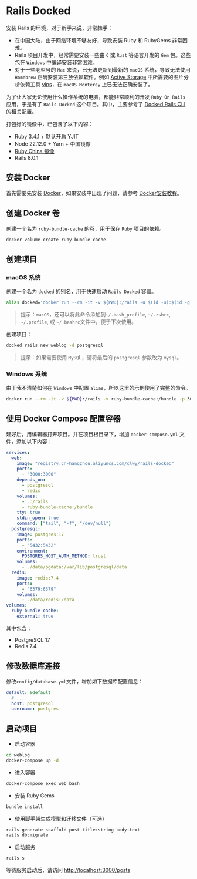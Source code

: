 # Rails Docked 

安装 Rails 的环境，对于新手来说，非常棘手：

- 在中国大陆，由于网络环境不够友好，导致安装 Ruby 和 RubyGems 非常困难。
- Rails 项目开发中，经常需要安装一些由 `C` 或 `Rust` 等语言开发的 `Gem` 包。这些包在 `Windows` 中编译安装非常困难。
- 对于一些老型号的 `Mac` 来说，已无法更新到最新的 `macOS` 系统，导致无法使用 `Homebrew` 正确安装第三放依赖软件。例如 [Active Storage](https://guides.rubyonrails.org/active_storage_overview.html) 中所需要的图片分析依赖工具 [vips](https://github.com/libvips/libvips)，在 `macOS Monterey` 上已无法正确安装了。

为了让大家无论使用什么操作系统的电脑，都能非常顺利的开发 `Ruby On Rails` 应用，于是有了 `Rails Docked` 这个项目。其中，主要参考了 [Docked Rails CLI](https://github.com/rails/docked) 的相关配置。

打包好的镜像中，已包含了以下内容：

- Ruby 3.4.1 + 默认开启 YJIT
- Node 22.12.0 + Yarn + 中国镜像
- [Ruby China 镜像](https://gems.ruby-china.com/)
- Rails 8.0.1

## 安装 Docker

首先需要先安装 [Docker](https://www.docker.com/products/docker-desktop/)，如果安装中出现了问题，请参考 [Docker安装教程](https://clwy.cn/chapters/fullstack-node-mysql)。

## 创建 Docker 卷

创建一个名为 `ruby-bundle-cache` 的卷，用于保存 `Ruby` 项目的依赖。

```bash
docker volume create ruby-bundle-cache
```

## 创建项目

### macOS 系统

创建一个名为 `docked` 的别名，用于快速启动 `Rails Docked` 容器。

```bash
alias docked='docker run --rm -it -v ${PWD}:/rails -u $(id -u):$(id -g) -v ruby-bundle-cache:/bundle -p 3000:3000 registry.cn-hangzhou.aliyuncs.com/clwy/rails-docked'
```

> 提示：`macOS`，还可以将此命令添加到`~/.bash_profile`, `~/.zshrc`, `~/.profile`, 或 `~/.bashrc`文件中，便于下次使用。

创建项目：

```bash
docked rails new weblog -d postgresql
```

> 提示：如果需要使用 `MySQ`L，请将最后的 `postgresql` 参数改为 `mysql`。

### Windows 系统

由于我不清楚如何在 `Windows` 中配置 `alias`，所以这里的示例使用了完整的命令。

```bash
docker run --rm -it -v ${PWD}:/rails -v ruby-bundle-cache:/bundle -p 3000:3000 registry.cn-hangzhou.aliyuncs.com/clwy/rails-docked rails new weblog -d postgresql
```

## 使用 Docker Compose 配置容器

建好后，用编辑器打开项目。并在项目根目录下，增加 `docker-compose.yml` 文件，添加以下内容：

```yml
services:
  web:
    image: "registry.cn-hangzhou.aliyuncs.com/clwy/rails-docked"
    ports:
      - "3000:3000"
    depends_on:
      - postgresql
      - redis
    volumes:
      - .:/rails
      - ruby-bundle-cache:/bundle
    tty: true
    stdin_open: true
    command: ["tail", "-f", "/dev/null"]
  postgresql:
    image: postgres:17
    ports:
      - "5432:5432"
    environment:
      POSTGRES_HOST_AUTH_METHOD: trust
    volumes:
      - ./data/pgdata:/var/lib/postgresql/data
  redis:
    image: redis:7.4
    ports:
      - "6379:6379"
    volumes:
      - ./data/redis:/data
volumes:
  ruby-bundle-cache:
    external: true
```

其中包含：

- PostgreSQL 17
- Redis 7.4

## 修改数据库连接

修改`config/database.yml`文件，增加如下数据库配置信息：

```yml
default: &default
  # ...
  host: postgresql
  username: postgres
```

## 启动项目

- 启动容器

```bash
cd weblog
docker-compose up -d
```

- 进入容器

```bash
docker-compose exec web bash
```

- 安装 Ruby Gems

```bash
bundle install
```

- 使用脚手架生成模型和迁移文件（可选）

```bash
rails generate scaffold post title:string body:text
rails db:migrate
```

- 启动服务

```bash
rails s
```

等待服务启动后，请访问 [http://localhost:3000/posts](http://localhost:3000/posts)